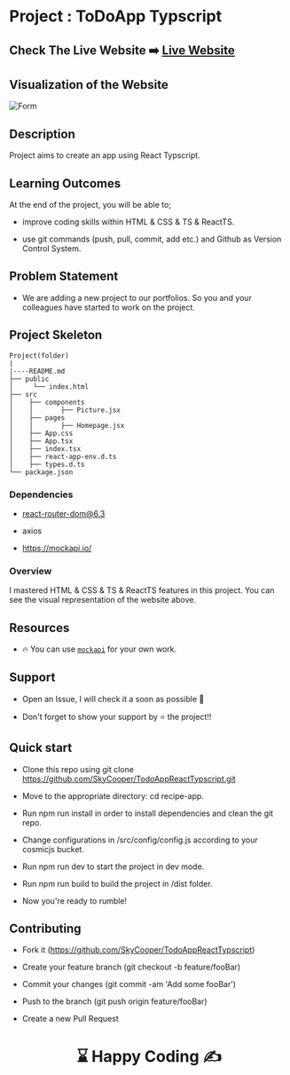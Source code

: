 # Project : ToDoApp Typscript

## Check The Live Website ➡️ [Live Website](https://skycooper.github.io)

## Visualization of the Website

![Form](./gallery.gif)

## Description

Project aims to create an app using React Typscript.

## Learning Outcomes

At the end of the project, you will be able to;

- improve coding skills within HTML & CSS & TS & ReactTS.

- use git commands (push, pull, commit, add etc.) and Github as Version Control System.

## Problem Statement

- We are adding a new project to our portfolios. So you and your colleagues have started to work on the project.

## Project Skeleton

```
Project(folder)
|
|----README.md
├── public
│     └── index.html
├── src
│    ├── components
│    │       ├── Picture.jsx
│    ├── pages
│    │       ├── Homepage.jsx
│    ├── App.css
│    ├── App.tsx
│    ├── index.tsx
│    ├── react-app-env.d.ts
│    ├── types.d.ts
└── package.json
```

### Dependencies

- react-router-dom@6.3

- axios

- https://mockapi.io/


### Overview

I mastered HTML & CSS & TS & ReactTS features in this project.
You can see the visual representation of the website above.


## Resources

- 🔥 You can use [`mockapi`](https://mockapi.io/projects) for your own work.

## Support

- Open an Issue, I will check it a soon as possible 👀

- Don't forget to show your support by  ⭐ the project!!


## Quick start

- Clone this repo using git clone https://github.com/SkyCooper/TodoAppReactTypscript.git

- Move to the appropriate directory: cd recipe-app.

- Run npm run install in order to install dependencies and clean the git repo.

- Change configurations in /src/config/config.js according to your cosmicjs bucket.

- Run npm run dev to start the project in dev mode.

- Run npm run build to build the project in /dist folder.

- Now you're ready to rumble!

## Contributing

- Fork it (https://github.com/SkyCooper/TodoAppReactTypscript)

- Create your feature branch (git checkout -b feature/fooBar)

- Commit your changes (git commit -am 'Add some fooBar')

- Push to the branch (git push origin feature/fooBar)

- Create a new Pull Request


# <center> ⌛ Happy Coding ✍ </center>
